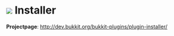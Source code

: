 # ![](http://dev.bukkit.org/thumbman/images/76/31/50x50/Installer.png.-m1.png) Installer 

**Projectpage**: http://dev.bukkit.org/bukkit-plugins/plugin-installer/
